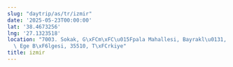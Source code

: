 ```yaml
---
slug: "daytrip/as/tr/izmir"
date: '2025-05-23T00:00:00'
lat: '38.4673256'
lng: '27.1323518'
location: "7003. Sokak, G\xFCm\xFC\u015Fpala Mahallesi, Bayrakl\u0131, \u0130zmir,\
  \ Ege B\xF6lgesi, 35510, T\xFCrkiye"
title: izmir
---
```



